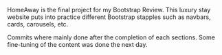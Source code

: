 HomeAway is the final project for my Bootstrap Review.
This luxury stay website puts into practice different Bootstrap stapples such as navbars, cards, carousels, etc.

Commits where mainly done after the completion of each sections. 
Some fine-tuning of the content was done the next day.
